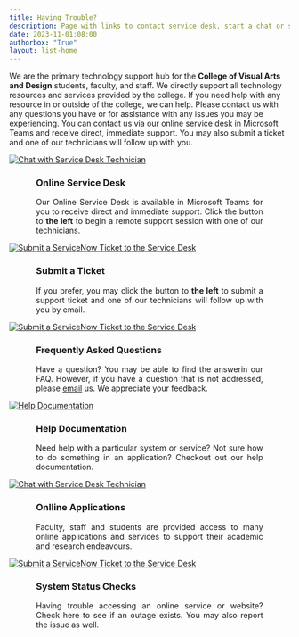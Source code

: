 ```yaml
---
title: Having Trouble?
description: Page with links to contact service desk, start a chat or submit a ticket.
date: 2023-11-01:08:00
authorbox: "True"
layout: list-home
---
```

<p class="welcome-box">We are the primary technology support hub for the <b style="color: var(--prime_white)">College of Visual Arts and Design</b> students, faculty, and staff. We directly support all technology resources and services provided by the college. If you need help with any resource in or outside of the college, we can help. Please contact us with any questions you have or for assistance with any issues you may be experiencing. You can contact us via our online service desk in Microsoft Teams and receive direct, immediate support. You may also submit a ticket and one of our technicians will follow up with you.</p>

<div class="service-desk-container">
<div class="service-desk">
<div class="img-container">
<a href="/redirects/rdir-service-desk.html" alt="Chat with Service Desk Technician" title="Chat with Service Desk Technician">
<img src="/mainroad/img/blue/helpdesk-blue.svg" alt="Chat with Service Desk Technician">
</a>
</div>
<div style="margin: 0 3rem;">
<h3 class="nomobile">Online Service Desk</h3>
<p class="nomobile" style="text-align: justify">Our Online Service Desk is available in Microsoft Teams for you to receive direct and immediate support. Click the button to <b>the left</b> to begin a remote support session with one of our technicians.</p>
</div>
</div>
<div class="service-desk">
<div class="img-container">
<a href="https://unts.service-now.com/saml_redirector.do?sysparm_uri=/unt?id=search%26q%3Dcvad-direct" alt="Submit a ServiceNow Ticket to the Service Desk" title="Submit a Support Ticket">
<img src="/mainroad/img/blue/ticket-blue.svg" alt="Submit a ServiceNow Ticket to the Service Desk">
</a>
</div>


<div style="margin: 0 3rem;">
<h3 class="nomobile">Submit a Ticket</h3>
<p class="nomobile" style="text-align: justify">If you prefer, you may click the button to <b>the left</b> to submit a support ticket and one of our technicians will follow up with you by email.</p>
</div>
</div>
<div class="service-desk">
<div class="img-container">
<a href="https://unts.service-now.com/saml_redirector.do?sysparm_uri=/unt?id=search%26q%3Dcvad-direct" alt="Submit a ServiceNow Ticket to the Service Desk" title="Submit a Support Ticket">
<img src="/mainroad/img/blue/faq-blue.svg" alt="Submit a ServiceNow Ticket to the Service Desk">
</a>
</div>


<div style="margin: 0 3rem;">
<h3 class="nomobile">Frequently Asked Questions</h3>
<p class="nomobile" style="text-align: justify">Have a question? You may be able to find the answerin our FAQ. However, if you have a question that is not addressed, please <a href="mailto:cvad.itservices@unt.edu" alt="Email Support" title="Email IT Support">email</a> us. We appreciate your feedback.</p>
</div>
</div>
<div class="service-desk">
<div class="img-container">
<a href="/mainroad/documentation" alt="IT Help Documentation" title="Help Documentation">
<img src="/mainroad/img/blue/documentation-blue.svg" alt="Help Documentation">
</a>
</div>

<div style="margin: 0 3rem;">
<h3 class="nomobile">Help Documentation</h3>
<p class="nomobile" style="text-align: justify">Need help with a particular system or service?  Not sure how to do something in an application?  Checkout out our help documentation.</p>
</div>
</div>

<div class="service-desk">
<div class="img-container">
<a href="/redirects/rdir-service-desk.html" alt="Chat with Service Desk Technician" title="Chat with Service Desk Technician">
<img src="/mainroad/img/blue/cloud-computing-blue.svg" alt="Chat with Service Desk Technician">
</a>
</div>
<div style="margin: 0 3rem;">
<h3 class="nomobile">Onlline Applications</h3>
<p class="nomobile" style="text-align: justify">Faculty, staff and students are provided access to many online applications and services to support their academic and research endeavours.</p>
</div>
</div>
<div class="service-desk">
<div class="img-container">
<a href="https://unts.service-now.com/saml_redirector.do?sysparm_uri=/unt?id=search%26q%3Dcvad-direct" alt="Submit a ServiceNow Ticket to the Service Desk" title="Submit a Support Ticket">
<img src="/mainroad/img/blue/status-check-blue.svg" alt="Submit a ServiceNow Ticket to the Service Desk">
</a>
</div>
<div style="margin: 0 3rem;">
<h3 class="nomobile">System Status Checks</h3>
<p class="nomobile" style="text-align: justify">Having trouble accessing an online service or website?  Check here to see if an outage exists.  You may also report the issue as well.</p>
</div>
</div>

</div> 
<style>
.list__item {
    display: none;
} 
</style>